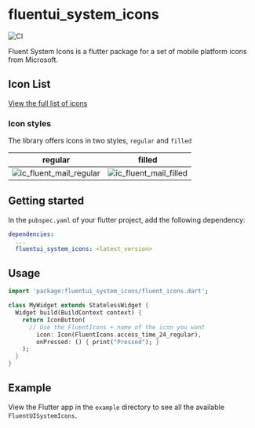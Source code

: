 # fluentui_system_icons

![CI](https://github.com/microsoft/fluentui-system-icons/workflows/CI/badge.svg)

Fluent System Icons is a flutter package for a set of mobile platform icons from Microsoft.

## Icon List

[View the full list of icons](../../icons.md)

### Icon styles
The library offers icons in two styles, `regular` and `filled`

regular | filled
--------|-------
![ic_fluent_mail_regular](https://github.com/microsoft/fluentui-system-icons/blob/flutter/art/ic_fluent_mail_regular.png)|![ic_fluent_mail_filled](https://github.com/microsoft/fluentui-system-icons/blob/flutter/art/ic_fluent_mail_filled.png)

## Getting started

In the `pubspec.yaml` of your flutter project, add the following dependency:

```yaml
dependencies:
  ...
  fluentui_system_icons: <latest_version>
```
## Usage

```dart
import 'package:fluentui_system_icons/fluent_icons.dart';

class MyWidget extends StatelessWidget {
  Widget build(BuildContext context) {
    return IconButton(
      // Use the FluentIcons + name of the icon you want
        icon: Icon(FluentIcons.access_time_24_regular),
        onPressed: () { print("Pressed"); }
    );
  }
}
```
## Example

View the Flutter app in the `example` directory to see all the available `FluentUISystemIcons`.

